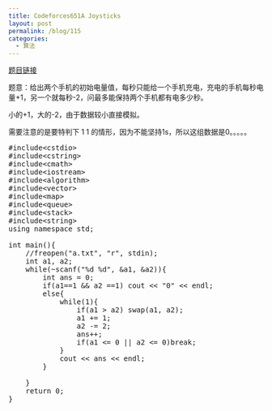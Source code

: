 ```yaml
---
title: Codeforces651A Joysticks
layout: post
permalink: /blog/115
categories:
  - 算法
---
```

<a href="http://codeforces.com/contest/651/problem/A" target="_blank">题目链接</a>

题意：给出两个手机的初始电量值，每秒只能给一个手机充电，充电的手机每秒电量+1，另一个就每秒-2，问最多能保持两个手机都有电多少秒。

小的+1，大的-2，由于数据较小直接模拟。
  
需要注意的是要特判下 1 1 的情形，因为不能坚持1s，所以这组数据是0。。。。。

<pre class="brush: cpp; title: ; notranslate" title="">#include&lt;cstdio&gt;
#include&lt;cstring&gt;
#include&lt;cmath&gt;
#include&lt;iostream&gt;
#include&lt;algorithm&gt;
#include&lt;vector&gt;
#include&lt;map&gt;
#include&lt;queue&gt;
#include&lt;stack&gt;
#include&lt;string&gt;
using namespace std;

int main(){
    //freopen("a.txt", "r", stdin);
    int a1, a2;
    while(~scanf("%d %d", &a1, &a2)){
        int ans = 0;
        if(a1==1 && a2 ==1) cout &lt;&lt; "0" &lt;&lt; endl;
        else{
            while(1){
                if(a1 &gt; a2) swap(a1, a2);
                a1 += 1;
                a2 -= 2;
                ans++;
                if(a1 &lt;= 0 || a2 &lt;= 0)break;
            }
            cout &lt;&lt; ans &lt;&lt; endl;
        }

    }
    return 0;
}
</pre>